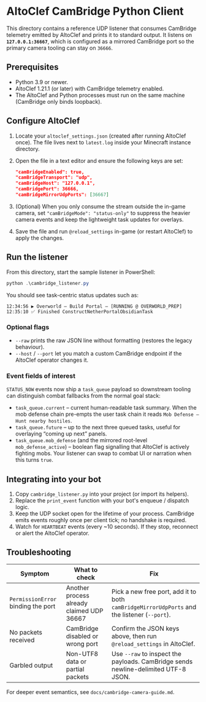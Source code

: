 # AltoClef CamBridge Python Client

This directory contains a reference UDP listener that consumes CamBridge telemetry emitted by AltoClef and prints it to standard output. It listens on **`127.0.0.1:36667`**, which is configured as a mirrored CamBridge port so the primary camera tooling can stay on `36666`.

## Prerequisites

- Python 3.9 or newer.
- AltoClef 1.21.1 (or later) with CamBridge telemetry enabled.
- The AltoClef and Python processes must run on the same machine (CamBridge only binds loopback).

## Configure AltoClef

1. Locate your `altoclef_settings.json` (created after running AltoClef once). The file lives next to `latest.log` inside your Minecraft instance directory.
2. Open the file in a text editor and ensure the following keys are set:

   ```json
   "camBridgeEnabled": true,
   "camBridgeTransport": "udp",
   "camBridgeHost": "127.0.0.1",
   "camBridgePort": 36666,
   "camBridgeMirrorUdpPorts": [36667]
   ```

3. (Optional) When you only consume the stream outside the in-game camera, set
   `"camBridgeMode": "status-only"` to suppress the heavier camera events and keep the
   lightweight task updates for overlays.
4. Save the file and run `@reload_settings` in-game (or restart AltoClef) to apply the changes.

## Run the listener

From this directory, start the sample listener in PowerShell:

```powershell
python .\cambridge_listener.py
```

You should see task-centric status updates such as:

```
12:34:56 ▶ Overworld – Build Portal – [RUNNING @ OVERWORLD_PREP]
12:35:10 ✅ Finished ConstructNetherPortalObsidianTask
```

### Optional flags

- `--raw` prints the raw JSON line without formatting (restores the legacy behaviour).
- `--host` / `--port` let you match a custom CamBridge endpoint if the AltoClef operator changes it.

### Event fields of interest

`STATUS_NOW` events now ship a `task_queue` payload so downstream tooling can distinguish combat fallbacks from the normal goal stack:

- `task_queue.current` – current human-readable task summary. When the mob defense chain pre-empts the user task chain it reads `Mob Defense – Hunt nearby hostiles`.
- `task_queue.future` – up to the next three queued tasks, useful for overlaying “coming up next” panels.
- `task_queue.mob_defense` (and the mirrored root-level `mob_defense_active`) – boolean flag signalling that AltoClef is actively fighting mobs. Your listener can swap to combat UI or narration when this turns `true`.

## Integrating into your bot

1. Copy `cambridge_listener.py` into your project (or import its helpers).
2. Replace the `print_event` function with your bot's enqueue / dispatch logic.
3. Keep the UDP socket open for the lifetime of your process. CamBridge emits events roughly once per client tick; no handshake is required.
4. Watch for `HEARTBEAT` events (every ~10 seconds). If they stop, reconnect or alert the AltoClef operator.

## Troubleshooting

| Symptom | What to check | Fix |
|---------|---------------|-----|
| `PermissionError` binding the port | Another process already claimed UDP 36667 | Pick a new free port, add it to both `camBridgeMirrorUdpPorts` and the listener (`--port`). |
| No packets received | CamBridge disabled or wrong port | Confirm the JSON keys above, then run `@reload_settings` in AltoClef. |
| Garbled output | Non-UTF8 data or partial packets | Use `--raw` to inspect the payloads. CamBridge sends newline-delimited UTF-8 JSON. |

For deeper event semantics, see `docs/cambridge-camera-guide.md`.
